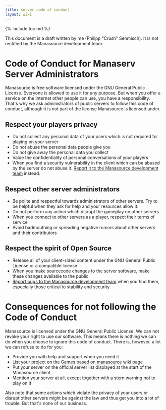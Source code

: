 ```yaml
---
title: server code of conduct
layout: wiki
---
```

{% include toc.md %}

This document is a draft written by me (Philipp "Crush" Sehmisch). It is not rectified by the Manasource development team.

#  Code of Conduct for Manaserv Server Administrators

Manasource is free software licensed under the GNU General Public License. Everyone is allowed to use it for any purpose. But when you offer a service on the internet other people can use, you have a responsibility. That's why we ask administrators of public servers to follow this code of conduct, although it is not part of the license Manasource is licensed under.

##  Respect your players privacy

 * Do not collect any personal data of your users which is not required for playing on your server
 * Do not abuse the personal data people give you
 * Do not give away the personal data you collect
 * Value the confidentiality of personal conversations of your players
 * When you find a security vulnerability in the client which can be abused by the server do not abuse it. [Report it to the Manasource development team](http://bugs.manasource.org) instead.
  
##  Respect other server administrators

 * Be polite and respectful towards administrators of other servers. Try to be helpful when they ask for help and your resources allow it.
 * Do not perform any action which disrupt the gameplay on other servers
 * When you connect to other servers as a player, respect their terms of service
 * Avoid badmouthing or spreading negative rumors about other servers and their contributors
 
##  Respect the spirit of Open Source

 * Release all of your client-sided content under the GNU General Public License or a compatible license
 * When you make sourcecode changes to the server software, make these changes available to the public
 * [Report bugs to the Manasource development team](http://bugs.manasource.org) when you find them, especially those critical to stability and security

#  Consequences for not following the Code of Conduct

Manasource is licensed under the GNU General Public License. We can not revoke your right to use our software. This means there is nothing we can do when you choose to ignore this code of conduct. There is, however, a lot we can refuse to do for you:
 * Provide you with help and support when you need it
 * List your project on the [Games based on manasource](games_based_on_manasource.html) wiki page
 * Put your server on the official server list displayed at the start of the Manasource client
 * Mention your server at all, except together with a stern warning not to play on it

Also note that some actions which violate the privacy of your users or disrupt other servers might be against the law and thus get you into a lot of trouble. But that's none of our business.
